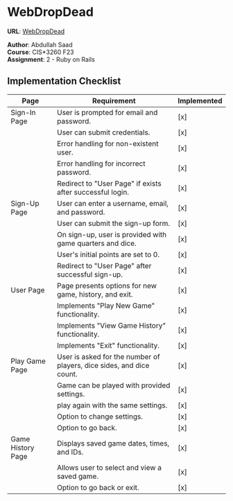 # WebDropDead

**URL**: [WebDropDead](http://cis3260.socs.uoguelph.ca:35105/)

**Author**: Abdullah Saad  
**Course**: CIS*3260 F23  
**Assignment**: 2 - Ruby on Rails

## Implementation Checklist

| Page            | Requirement                                              | Implemented |
|-----------------|----------------------------------------------------------|-------------|
| Sign-In Page    | User is prompted for email and password.                 | [x]         |
|                 | User can submit credentials.                             | [x]         |
|                 | Error handling for non-existent user.                    | [x]         |
|                 | Error handling for incorrect password.                   | [x]         |
|                 | Redirect to "User Page" if exists after successful login.| [x]         |
| Sign-Up Page    | User can enter a username, email, and password.          | [x]         |
|                 | User can submit the sign-up form.                        | [x]         |
|                 | On sign-up, user is provided with game quarters and dice.| [x]         |
|                 | User's initial points are set to 0.                      | [x]         |
|                 | Redirect to "User Page" after successful sign-up.        | [x]         |
| User Page       | Page presents options for new game, history, and exit.   | [x]         |
|                 | Implements "Play New Game" functionality.                | [x]         |
|                 | Implements "View Game History" functionality.            | [x]         |
|                 | Implements "Exit" functionality.                         | [x]         |
| Play Game Page  | User is asked for the number of players, dice sides, and dice count.| [x] |
|                 | Game can be played with provided settings.               | [x]         |
|                 | play again with the same settings.                       | [x]         |
|                 | Option to change settings.                               | [x]         |
|                 | Option to go back.                                       | [x]         |
| Game History Page| Displays saved game dates, times, and IDs.              | [x]         |
|                 | Allows user to select and view a saved game.             | [x]         |
|                 | Option to go back or exit.                               | [x]         |

